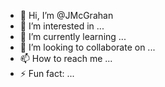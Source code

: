 - 👋 Hi, I’m @JMcGrahan
- 👀 I’m interested in ...
- 🌱 I’m currently learning ...
- 💞️ I’m looking to collaborate on ...
- 📫 How to reach me ...
- ⚡ Fun fact: ...

<!---
JMcGrahan/JMcGrahan is a ✨ special ✨ repository because its `README.md` (this file) appears on your GitHub profile.
You can click the Preview link to take a look at your changes.
--->

